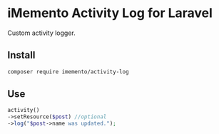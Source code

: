 # iMemento Activity Log for Laravel

Custom activity logger.

## Install
```bash
composer require imemento/activity-log
```

## Use
```php
activity()
->setResource($post) //optional
->log("$post->name was updated.");
```
